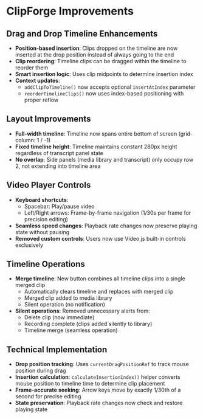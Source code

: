 # ClipForge Improvements

## Drag and Drop Timeline Enhancements
- **Position-based insertion**: Clips dropped on the timeline are now inserted at the drop position instead of always going to the end
- **Clip reordering**: Timeline clips can be dragged within the timeline to reorder them
- **Smart insertion logic**: Uses clip midpoints to determine insertion index
- **Context updates**:
  - `addClipToTimeline()` now accepts optional `insertAtIndex` parameter
  - `reorderTimelineClips()` now uses index-based positioning with proper reflow

## Layout Improvements
- **Full-width timeline**: Timeline now spans entire bottom of screen (grid-column: 1 / -1)
- **Fixed timeline height**: Timeline maintains constant 280px height regardless of transcript panel state
- **No overlap**: Side panels (media library and transcript) only occupy row 2, not extending into timeline area

## Video Player Controls
- **Keyboard shortcuts**:
  - Spacebar: Play/pause video
  - Left/Right arrows: Frame-by-frame navigation (1/30s per frame for precision editing)
- **Seamless speed changes**: Playback rate changes now preserve playing state without pausing
- **Removed custom controls**: Users now use Video.js built-in controls exclusively

## Timeline Operations
- **Merge timeline**: New button combines all timeline clips into a single merged clip
  - Automatically clears timeline and replaces with merged clip
  - Merged clip added to media library
  - Silent operation (no notification)
- **Silent operations**: Removed unnecessary alerts from:
  - Delete clip (now immediate)
  - Recording complete (clips added silently to library)
  - Timeline merge (seamless operation)

## Technical Implementation
- **Drop position tracking**: Uses `currentDragPositionRef` to track mouse position during drag
- **Insertion calculation**: `calculateInsertionIndex()` helper converts mouse position to timeline time to determine clip placement
- **Frame-accurate seeking**: Arrow keys move by exactly 1/30th of a second for precise editing
- **State preservation**: Playback rate changes now check and restore playing state
